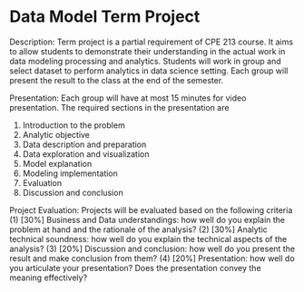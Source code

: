 # Data Model Term Project

Description:
Term project is a partial requirement of CPE 213 course. It aims to allow students to
demonstrate their understanding in the actual work in data modeling processing and
analytics. Students will work in group and select dataset to perform analytics in data science
setting. Each group will present the result to the class at the end of the semester.

Presentation:
Each group will have at most 15 minutes for video presentation. The required sections
in the presentation are
1. Introduction to the problem
2. Analytic objective
3. Data description and preparation
4. Data exploration and visualization
5. Model explanation
6. Modeling implementation
7. Evaluation
8. Discussion and conclusion
   
Project Evaluation:
Projects will be evaluated based on the following criteria
(1) [30%] Business and Data understandings: how well do you explain the problem at
hand and the rationale of the analysis?
(2) [30%] Analytic technical soundness: how well do you explain the technical aspects
of the analysis?
(3) [20%] Discussion and conclusion: how well do you present the result and make
conclusion from them?
(4) [20%] Presentation: how well do you articulate your presentation? Does the
presentation convey the meaning effectively?
